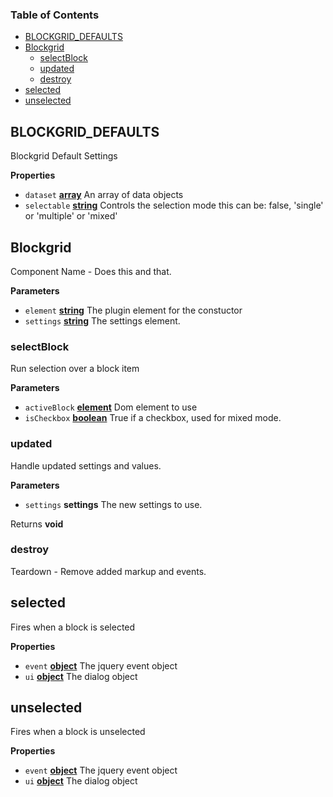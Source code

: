 <!-- Generated by documentation.js. Update this documentation by updating the source code. -->

### Table of Contents

-   [BLOCKGRID_DEFAULTS][1]
-   [Blockgrid][2]
    -   [selectBlock][3]
    -   [updated][4]
    -   [destroy][5]
-   [selected][6]
-   [unselected][7]

## BLOCKGRID_DEFAULTS

Blockgrid Default Settings

**Properties**

-   `dataset` **[array][8]** An array of data objects
-   `selectable` **[string][9]** Controls the selection mode this can be:
    false, 'single' or 'multiple' or 'mixed'

## Blockgrid

Component Name - Does this and that.

**Parameters**

-   `element` **[string][9]** The plugin element for the constuctor
-   `settings` **[string][9]** The settings element.

### selectBlock

Run selection over a block item

**Parameters**

-   `activeBlock` **[element][10]** Dom element to use
-   `isCheckbox` **[boolean][11]** True if a checkbox, used for mixed mode.

### updated

Handle updated settings and values.

**Parameters**

-   `settings` **settings** The new settings to use.

Returns **void** 

### destroy

Teardown - Remove added markup and events.

## selected

Fires when a block is selected

**Properties**

-   `event` **[object][12]** The jquery event object
-   `ui` **[object][12]** The dialog object

## unselected

Fires when a block is unselected

**Properties**

-   `event` **[object][12]** The jquery event object
-   `ui` **[object][12]** The dialog object

[1]: #blockgrid_defaults

[2]: #blockgrid

[3]: #selectblock

[4]: #updated

[5]: #destroy

[6]: #selected

[7]: #unselected

[8]: https://developer.mozilla.org/docs/Web/JavaScript/Reference/Global_Objects/Array

[9]: https://developer.mozilla.org/docs/Web/JavaScript/Reference/Global_Objects/String

[10]: https://developer.mozilla.org/docs/Web/API/Element

[11]: https://developer.mozilla.org/docs/Web/JavaScript/Reference/Global_Objects/Boolean

[12]: https://developer.mozilla.org/docs/Web/JavaScript/Reference/Global_Objects/Object
